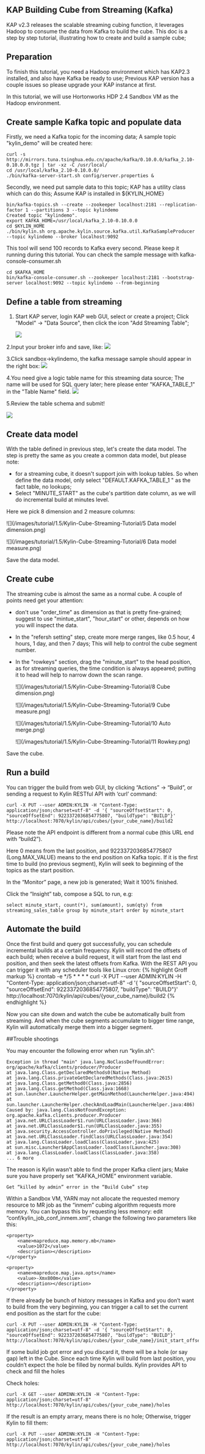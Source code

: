 ## KAP Building Cube from Streaming (Kafka)

KAP v2.3 releases the scalable streaming cubing function, it leverages Hadoop to consume the data from Kafka to build the cube. This doc is a step by step tutorial, illustrating how to create and build a sample cube;

## Preparation
To finish this tutorial, you need a Hadoop environment which has KAP2.3 installed, and also have Kafka be ready to use; Previous KAP version has a couple issues so please upgrade your KAP instance at first.

In this tutorial, we will use Hortonworks HDP 2.4 Sandbox VM as the Hadoop environment.

## Create sample Kafka topic and populate data

Firstly, we need a Kafka topic for the incoming data; A sample topic "kylin_demo" will be created here:

	curl -s http://mirrors.tuna.tsinghua.edu.cn/apache/kafka/0.10.0.0/kafka_2.10-0.10.0.0.tgz | tar -xz -C /usr/local/
	cd /usr/local/kafka_2.10-0.10.0.0/
	./bin/kafka-server-start.sh config/server.properties &


Secondly, we need put sample data to this topic; KAP has a utility class which can do this; Assume KAP is installed in ${KYLIN_HOME}

	bin/kafka-topics.sh --create --zookeeper localhost:2181 --replication-factor 1 --partitions 3 --topic kylindemo
	Created topic "kylindemo".
	export KAFKA_HOME=/usr/local/kafka_2.10-0.10.0.0
	cd $KYLIN_HOME
	./bin/kylin.sh org.apache.kylin.source.kafka.util.KafkaSampleProducer --topic kylindemo --broker localhost:9092


This tool will send 100 records to Kafka every second. Please keep it running during this tutorial. You can check the sample message with kafka-console-consumer.sh 


	cd $KAFKA_HOME
	bin/kafka-console-consumer.sh --zookeeper localhost:2181 --bootstrap-server localhost:9092 --topic kylindemo --from-beginning



## Define a table from streaming
1. Start KAP server, login KAP web GUI, select or create a project; Click "Model" -> "Data Source", then click the icon "Add Streaming Table";

   ![](pictures/a.png)

2.Input your broker info and save, like:
   ![](pictures/b.png)


3.Click sandbox->kylindemo, the kafka message sample should appear in the right box:
   ![](pictures/c.png)

4.You need give a logic table name for this streaming data source; The name will be used for SQL query later; here please enter "KAFKA_TABLE_1" in the "Table Name" field.
   ![](pictures/d.png)

5.Review the table schema and submit!

   ![](pictures/e.png)




## Create data model
With the table defined in previous step, let's create the data model. The step is pretty the same as you create a common data model, but please note:

* for a streaming cube, it doesn't support join with lookup tables. So when define the data model, only select "DEFAULT.KAFKA_TABLE_1 " as the fact table, no lookups;
* Select "MINUTE_START" as the cube's partition date column, as we will do incremental build at minutes level.

Here we pick 8 dimension and 2 measure columns:
 
![](/images/tutorial/1.5/Kylin-Cube-Streaming-Tutorial/5 Data model dimension.png)
 	
![](/images/tutorial/1.5/Kylin-Cube-Streaming-Tutorial/6 Data model measure.png)
 	
	
Save the data model.

## Create cube

The streaming cube is almost the same as a normal cube. A couple of points need get your attention:

* don't use "order\_time" as dimension as that is pretty fine-grained; suggest to use "mintue\_start", "hour\_start" or other, depends on how you will inspect the data.
* In the "refersh setting" step, create more merge ranges, like 0.5 hour, 4 hours, 1 day, and then 7 days; This will help to control the cube segment number.
* In the "rowkeys" section, drag the "minute\_start" to the head position, as for streaming queries, the time condition is always appeared; putting it to head will help to narrow down the scan range.

	![](/images/tutorial/1.5/Kylin-Cube-Streaming-Tutorial/8 Cube dimension.png)
	
	![](/images/tutorial/1.5/Kylin-Cube-Streaming-Tutorial/9 Cube measure.png)
		
	![](/images/tutorial/1.5/Kylin-Cube-Streaming-Tutorial/10 Auto merge.png)

	![](/images/tutorial/1.5/Kylin-Cube-Streaming-Tutorial/11 Rowkey.png)

Save the cube.

## Run a build

You can trigger the build from web GUI, by clicking “Actions” -> “Build”, or sending a request to Kylin RESTful API with ‘curl’ command:

	curl -X PUT --user ADMIN:KYLIN -H "Content-Type: application/json;charset=utf-8" -d '{ "sourceOffsetStart": 0, "sourceOffsetEnd": 9223372036854775807, "buildType": "BUILD"}' http://localhost:7070/kylin/api/cubes/{your_cube_name}/build2

Please note the API endpoint is different from a normal cube (this URL end with “build2”).

Here 0 means from the last position, and 9223372036854775807 (Long.MAX_VALUE) means to the end position on Kafka topic. If it is the first time to build (no previous segment), Kylin will seek to beginning of the topics as the start position.

In the “Monitor” page, a new job is generated; Wait it 100% finished.

Click the “Insight” tab, compose a SQL to run, e.g:

	select minute_start, count(*), sum(amount), sum(qty) from streaming_sales_table group by minute_start order by minute_start

## Automate the build

Once the first build and query got successfully, you can schedule incremental builds at a certain frequency. Kylin will record the offsets of each build; when receive a build request, it will start from the last end position, and then seek the latest offsets from Kafka. With the REST API you can trigger it with any scheduler tools like Linux cron:
{% highlight Groff markup %}
crontab -e
*/5 * * * * curl -X PUT --user ADMIN:KYLIN -H "Content-Type: application/json;charset=utf-8" -d '{ "sourceOffsetStart": 0, "sourceOffsetEnd": 9223372036854775807, "buildType": "BUILD"}' http://localhost:7070/kylin/api/cubes/{your_cube_name}/build2
{% endhighlight %}

Now you can site down and watch the cube be automatically built from streaming. And when the cube segments accumulate to bigger time range, Kylin will automatically merge them into a bigger segment.

##Trouble shootings

You may encounter the following error when run “kylin.sh”:

    Exception in thread "main" java.lang.NoClassDefFoundError: org/apache/kafka/clients/producer/Producer
    at java.lang.Class.getDeclaredMethods0(Native Method)
    at java.lang.Class.privateGetDeclaredMethods(Class.java:2615)
    at java.lang.Class.getMethod0(Class.java:2856)
    at java.lang.Class.getMethod(Class.java:1668)
    at sun.launcher.LauncherHelper.getMainMethod(LauncherHelper.java:494)
    at sun.launcher.LauncherHelper.checkAndLoadMain(LauncherHelper.java:486)
    Caused by: java.lang.ClassNotFoundException: org.apache.kafka.clients.producer.Producer
    at java.net.URLClassLoader$1.run(URLClassLoader.java:366)
    at java.net.URLClassLoader$1.run(URLClassLoader.java:355)
    at java.security.AccessController.doPrivileged(Native Method)
    at java.net.URLClassLoader.findClass(URLClassLoader.java:354)
    at java.lang.ClassLoader.loadClass(ClassLoader.java:425)
    at sun.misc.Launcher$AppClassLoader.loadClass(Launcher.java:308)
    at java.lang.ClassLoader.loadClass(ClassLoader.java:358)
    ... 6 more


The reason is Kylin wasn’t able to find the proper Kafka client jars; Make sure you have properly set “KAFKA_HOME” environment variable.

    Get “killed by admin” error in the “Build Cube” step

Within a Sandbox VM, YARN may not allocate the requested memory resource to MR job as the “inmem” cubing algorithm requests more memory. You can bypass this by requesting less memory: edit “conf/kylin_job_conf_inmem.xml”, change the following two parameters like this:

	<property>
        <name>mapreduce.map.memory.mb</name>
        <value>1072</value>
        <description></description>
    </property>

    <property>
        <name>mapreduce.map.java.opts</name>
        <value>-Xmx800m</value>
        <description></description>
    </property>

If there already be bunch of history messages in Kafka and you don’t want to build from the very beginning, you can trigger a call to set the current end position as the start for the cube:

	curl -X PUT --user ADMIN:KYLIN -H "Content-Type: application/json;charset=utf-8" -d '{ "sourceOffsetStart": 0, "sourceOffsetEnd": 9223372036854775807, "buildType": "BUILD"}' http://localhost:7070/kylin/api/cubes/{your_cube_name}/init_start_offsets

If some build job got error and you discard it, there will be a hole (or say gap) left in the Cube. Since each time Kylin will build from last position, you couldn’t expect the hole be filled by normal builds. Kylin provides API to check and fill the holes

Check holes:

	curl -X GET --user ADMINN:KYLIN -H "Content-Type: application/json;charset=utf-8" http://localhost:7070/kylin/api/cubes/{your_cube_name}/holes

If the result is an empty arrary, means there is no hole; Otherwise, trigger Kylin to fill them:

	curl -X PUT --user ADMINN:KYLIN -H "Content-Type: application/json;charset=utf-8" http://localhost:7070/kylin/api/cubes/{your_cube_name}/holes

